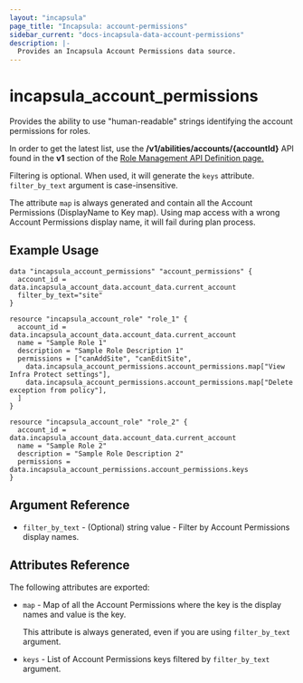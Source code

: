 ```yaml
---
layout: "incapsula"
page_title: "Incapsula: account-permissions"
sidebar_current: "docs-incapsula-data-account-permissions"
description: |-
  Provides an Incapsula Account Permissions data source.
---
```


# incapsula_account_permissions

Provides the ability to use "human-readable" strings identifying the account permissions for roles.<p>
In order to get the latest list, use the <b>/v1/abilities/accounts/{accountId}</b> API found in the <b>v1</b> section of the
[Role Management API Definition page.](https://docs.imperva.com/bundle/cloud-application-security/page/roles-api-definition.htm)

Filtering is optional. When used, it will generate the `keys` attribute.
`filter_by_text` argument is case-insensitive.

The attribute `map` is always generated and contain all the Account Permissions (DisplayName to Key map).
Using map access with a wrong Account Permissions display name, it will fail during plan process.

## Example Usage

```hcl
data "incapsula_account_permissions" "account_permissions" {
  account_id = data.incapsula_account_data.account_data.current_account
  filter_by_text="site"
}

resource "incapsula_account_role" "role_1" {
  account_id = data.incapsula_account_data.account_data.current_account
  name = "Sample Role 1"
  description = "Sample Role Description 1"
  permissions = ["canAddSite", "canEditSite",
    data.incapsula_account_permissions.account_permissions.map["View Infra Protect settings"],
    data.incapsula_account_permissions.account_permissions.map["Delete exception from policy"],
  ]
}

resource "incapsula_account_role" "role_2" {
  account_id = data.incapsula_account_data.account_data.current_account
  name = "Sample Role 2"
  description = "Sample Role Description 2"
  permissions = data.incapsula_account_permissions.account_permissions.keys
}
```

## Argument Reference

* `filter_by_text` - (Optional) string value - Filter by Account Permissions display names.


## Attributes Reference

The following attributes are exported:

* `map` - Map of all the Account Permissions where the key is the display names and value is the key.

  This attribute is always generated, even if you are using `filter_by_text` argument.

* `keys` - List of Account Permissions keys filtered by `filter_by_text` argument.